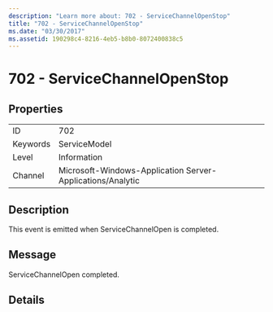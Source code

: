```yaml
---
description: "Learn more about: 702 - ServiceChannelOpenStop"
title: "702 - ServiceChannelOpenStop"
ms.date: "03/30/2017"
ms.assetid: 190298c4-8216-4eb5-b8b0-8072400838c5
---
```

# 702 - ServiceChannelOpenStop

## Properties  
  
|||  
|-|-|  
|ID|702|  
|Keywords|ServiceModel|  
|Level|Information|  
|Channel|Microsoft-Windows-Application Server-Applications/Analytic|  
  
## Description  

 This event is emitted when ServiceChannelOpen is completed.  
  
## Message  

 ServiceChannelOpen completed.  
  
## Details
